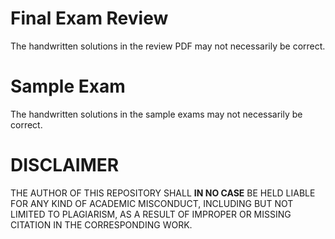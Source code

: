 # Final Exam Review
The handwritten solutions in the review PDF may not necessarily be correct.
# Sample Exam
The handwritten solutions in the sample exams may not necessarily be correct.
# DISCLAIMER
THE AUTHOR OF THIS REPOSITORY SHALL **IN NO CASE** BE HELD LIABLE FOR ANY KIND OF ACADEMIC MISCONDUCT, INCLUDING BUT NOT LIMITED TO PLAGIARISM, AS A RESULT OF IMPROPER OR MISSING CITATION IN THE CORRESPONDING WORK.
